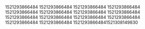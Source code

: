 1521293866484
1521293866484
1521293866484
1521293866484
1521293866484
1521293866484
1521293866484
1521293866484
1521293866484
1521293866484
1521293866484
1521293866484
1521293866484
1521293866484
15212938664841521308149830